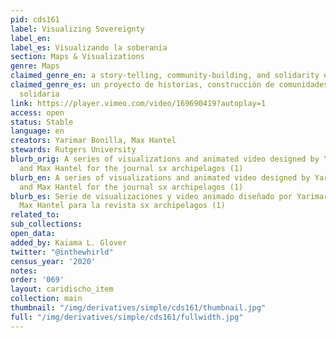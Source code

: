 ```yaml
---
pid: cds161
label: Visualizing Sovereignty
label_en:
label_es: Visualizando la soberanía
section: Maps & Visualizations
genre: Maps
claimed_genre_en: a story-telling, community-building, and solidarity economy project
claimed_genre_es: un proyecto de historias, construcción de comunidades y economía
  solidaria
link: https://player.vimeo.com/video/169690419?autoplay=1
access: open
status: Stable
language: en
creators: Yarimar Bonilla, Max Hantel
stewards: Rutgers University
blurb_orig: A series of visualizations and animated video designed by Yarimar Bonilla
  and Max Hantel for the journal sx archipelagos (1)
blurb_en: A series of visualizations and animated video designed by Yarimar Bonilla
  and Max Hantel for the journal sx archipelagos (1)
blurb_es: Serie de visualizaciones y video animado diseñado por Yarimar Bonilla y
  Max Hantel para la revista sx archipelagos (1)
related_to:
sub_collections:
open_data:
added_by: Kaiama L. Glover
twitter: "@inthewhirld"
census_year: '2020'
notes:
order: '069'
layout: caridischo_item
collection: main
thumbnail: "/img/derivatives/simple/cds161/thumbnail.jpg"
full: "/img/derivatives/simple/cds161/fullwidth.jpg"
---
```

